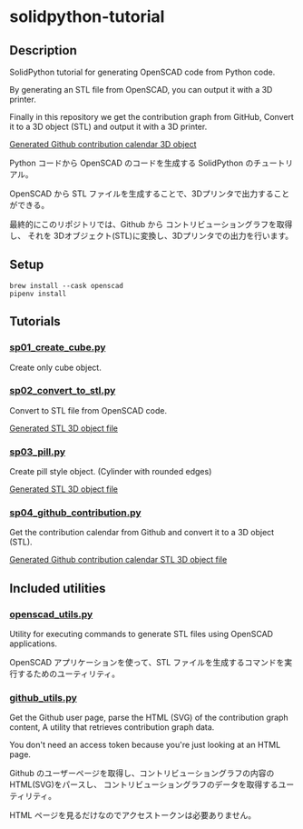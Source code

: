 

# solidpython-tutorial


## Description

SolidPython tutorial for generating OpenSCAD code from Python code.

By generating an STL file from OpenSCAD, you can output it with a 3D printer.

Finally in this repository we get the contribution graph from GitHub,
Convert it to a 3D object (STL) and output it with a 3D printer.

[Generated Github contribution calendar 3D object](python/sp04_github_contribution.stl)

Python コードから OpenSCAD のコードを生成する SolidPython のチュートリアル。

OpenSCAD から STL ファイルを生成することで、3Dプリンタで出力することができる。

最終的にこのリポジトリでは、Github から コントリビューショングラフを取得し、
それを 3Dオブジェクト(STL)に変換し、3Dプリンタでの出力を行います。


## Setup
```shell
brew install --cask openscad
pipenv install
```

## Tutorials

### [sp01_create_cube.py](python/sp01_create_cube.py)

Create only cube object.

### [sp02_convert_to_stl.py](python/sp02_convert_to_stl.py)

Convert to STL file from OpenSCAD code.

[Generated STL 3D object file](python/sp03_pill.stl)

### [sp03_pill.py](python/sp03_pill.py)

Create pill style object. (Cylinder with rounded edges)

[Generated STL 3D object file](python/sp03_pill.stl)

### [sp04_github_contribution.py](python/sp04_github_contribution.py)

Get the contribution calendar from Github and convert it to a 3D object (STL).

[Generated Github contribution calendar STL 3D object file](python/sp04_github_contribution.stl)

## Included utilities

### [openscad_utils.py](./python/openscad_utils.py)
Utility for executing commands to generate STL files using OpenSCAD applications.

OpenSCAD アプリケーションを使って、STL ファイルを生成するコマンドを実行するためのユーティリティ。

### [github_utils.py](./python/github_utils.py)

Get the Github user page, parse the HTML (SVG) of the contribution graph content,
A utility that retrieves contribution graph data.

You don't need an access token because you're just looking at an HTML page.


Github のユーザーページを取得し、コントリビューショングラフの内容のHTML(SVG)をパースし、
コントリビューショングラフのデータを取得するユーティリティ。

HTML ページを見るだけなのでアクセストークンは必要ありません。

